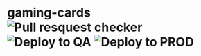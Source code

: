 # gaming-cards ![Pull resquest checker](https://github.com/twjmgorduez/product-gallery-manager/workflows/Pull%20resquest%20checker/badge.svg?branch=master&event=pull_request) ![Deploy to QA](https://github.com/twjmgorduez/product-gallery-manager/workflows/Deploy%20to%20QA/badge.svg?branch=master&event=push) ![Deploy to PROD](https://github.com/twjmgorduez/product-gallery-manager/workflows/Deploy%20to%20PROD/badge.svg?branch=master&event=milestone)
